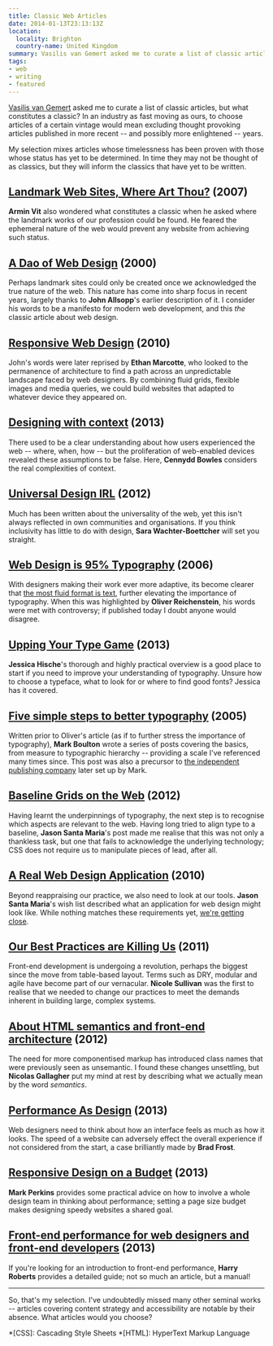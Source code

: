```yaml
---
title: Classic Web Articles
date: 2014-01-13T23:13:13Z
location:
  locality: Brighton
  country-name: United Kingdom
summary: Vasilis van Gemert asked me to curate a list of classic articles for the Daily Nerd, but what constitutes a classic?
tags:
- web
- writing
- featured
---
```

[Vasilis van Gemert][0] asked me to curate a list of classic articles, but what constitutes a classic? In an industry as fast moving as ours, to choose articles of a certain vintage would mean excluding thought provoking articles published in more recent -- and possibly more enlightened -- years.

My selection mixes articles whose timelessness has been proven with those whose status has yet to be determined. In time they may not be thought of as classics, but they will inform the classics that have yet to be written.

## [Landmark Web Sites, Where Art Thou?][1] (2007)

**Armin Vit** also wondered what constitutes a classic when he asked where the landmark works of our profession could be found. He feared the ephemeral nature of the web would prevent any website from achieving such status.

## [A Dao of Web Design][2] (2000)

Perhaps landmark sites could only be created once we acknowledged the true nature of the web. This nature has come into sharp focus in recent years, largely thanks to **John Allsopp**'s earlier description of it. I consider his words to be a manifesto for modern web development, and this *the* classic article about web design.

## [Responsive Web Design][3] (2010)

John's words were later reprised by **Ethan Marcotte**, who looked to the permanence of architecture to find a path across an unpredictable landscape faced by web designers. By combining fluid grids, flexible images and media queries, we could build websites that adapted to whatever device they appeared on.

## [Designing with context][4] (2013)

There used to be a clear understanding about how users experienced the web -- where, when, how -- but the proliferation of web-enabled devices revealed these assumptions to be false. Here, **Cennydd Bowles** considers the real complexities of context.

## [Universal Design IRL][5] (2012)

Much has been written about the universality of the web, yet this isn't always reflected in own communities and organisations. If you think inclusivity has little to do with design, **Sara Wachter-Boettcher** will set you straight.

## [Web Design is 95% Typography][6] (2006)

With designers making their work ever more adaptive, its become clearer that [the most fluid format is text][7], further elevating the importance of typography. When this was highlighted by **Oliver Reichenstein**, his words were met with controversy; if published today I doubt anyone would disagree.

## [Upping Your Type Game][8] (2013)

**Jessica Hische**'s thorough and highly practical overview is a good place to start if you need to improve your understanding of typography. Unsure how to choose a typeface, what to look for or where to find good fonts? Jessica has it covered.

## [Five simple steps to better typography][9] (2005)

Written prior to Oliver's article (as if to further stress the importance of typography), **Mark Boulton** wrote a series of posts covering the basics, from measure to typographic hierarchy -- providing a scale I've referenced many times since. This post was also a precursor to [the independent publishing company][10] later set up by Mark.

## [Baseline Grids on the Web][11] (2012)

Having learnt the underpinnings of typography, the next step is to recognise which aspects are relevant to the web. Having long tried to align type to a baseline, **Jason Santa Maria**'s post made me realise that this was not only a thankless task, but one that fails to acknowledge the underlying technology; CSS does not require us to manipulate pieces of lead, after all.

## [A Real Web Design Application][12] (2010)

Beyond reappraising our practice, we also need to look at our tools. **Jason Santa Maria**'s wish list described what an application for web design might look like. While nothing matches these requirements yet, [we're getting close][13].

## [Our Best Practices are Killing Us][14] (2011)

Front-end development is undergoing a revolution, perhaps the biggest since the move from table-based layout. Terms such as DRY, modular and agile have become part of our vernacular. **Nicole Sullivan** was the first to realise that we needed to change our practices to meet the demands inherent in building large, complex systems.

## [About HTML semantics and front-end architecture][15] (2012)

The need for more componentised markup has introduced class names that were previously seen as unsemantic. I found these changes unsettling, but **Nicolas Gallagher** put my mind at rest by describing what we actually mean by the word *semantics*.

## [Performance As Design][16] (2013)

Web designers need to think about how an interface feels as much as how it looks. The speed of a website can adversely effect the overall experience if not considered from the start, a case brilliantly made by **Brad Frost**.

## [Responsive Design on a Budget][17] (2013)

**Mark Perkins** provides some practical advice on how to involve a whole design team in thinking about performance; setting a page size budget makes designing speedy websites a shared goal.

## [Front-end performance for web designers and front-end developers][18] (2013)

If you're looking for an introduction to front-end performance, **Harry Roberts** provides a detailed guide; not so much an article, but a manual!

***

So, that's my selection. I've undoubtedly missed many other seminal works -- articles covering content strategy and accessibility are notable by their absence. What articles would you choose?

[0]: http://vasilis.nl
[1]: http://www.underconsideration.com/speakup/archives/004033.html
[2]: http://alistapart.com/article/dao
[3]: http://alistapart.com/article/responsive-web-design
[4]: https://www.cennydd.com/blog/designing-with-context
[5]: http://alistapart.com/article/universal-design-irl
[6]: http://ia.net/blog/the-web-is-all-about-typography-period/
[7]: http://www.welcomebrand.co.uk/thoughts/the-responsive-web-will-be-99-9-typography/
[8]: http://jessicahische.is/talkingtype
[9]: http://www.markboulton.co.uk/journal/five-simple-steps-to-better-typography
[10]: http://www.fivesimplesteps.com/
[11]: http://jasonsantamaria.com/articles/baseline-grids-on-the-web
[12]: http://v4.jasonsantamaria.com/articles/a-real-web-design-application/
[13]: http://bohemiancoding.com/sketch/
[14]: http://www.stubbornella.org/content/2011/04/28/our-best-practices-are-killing-us/
[15]: http://nicolasgallagher.com/about-html-semantics-front-end-architecture/
[16]: http://bradfrostweb.com/blog/post/performance-as-design/
[17]: http://clearleft.com/thinks/responsivedesignonabudget/
[18]: http://csswizardry.com/2013/01/front-end-performance-for-web-designers-and-front-end-developers/

*[CSS]: Cascading Style Sheets
*[HTML]: HyperText Markup Language

